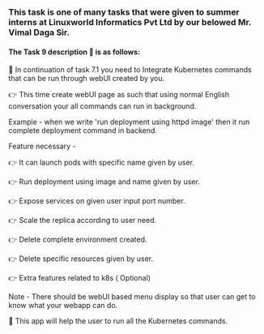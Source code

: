 ### This task is one of many tasks that were given to summer interns at Linuxworld Informatics Pvt Ltd by our belowed Mr. Vimal Daga Sir.

#### The Task 9 description 📄 is as follows:

📌 In continuation of task 7.1 you need to Integrate Kubernetes commands that can be run through webUI created by you. 

👉 This time create webUI page as such that using normal English conversation your all commands can run in background. 

Example - when we write 'run deployment using httpd image' then it run complete deployment command in backend. 

Feature necessary -

👉 It can launch pods with specific name given by user. 

👉 Run deployment using image and name given by user. 

👉 Expose services on given user input port number. 

👉 Scale the replica according to user need. 

👉 Delete complete environment created. 

👉 Delete specific resources given by user. 

👉 Extra features related to k8s ( Optional) 

Note - There should be webUI based menu display so that user can get to know what your webapp can do. 

📌 This app will help the user to run all the Kubernetes commands.




























